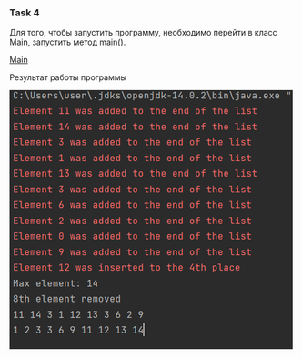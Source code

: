 ### Task 4

Для того, чтобы запустить программу, необходимо перейти в класс Main, запустить метод main().

[Main](Main.java)

Результат работы программы

![](resources/logs.png)
